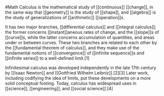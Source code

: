 #Math 
Calculus is the mathematical study of [[continuous]] [[change]], in the same way that [[geometry]] is the study of [[shape]], and [[algebra]] is the study of generalizations of [[arithmetic]] [[operation]]s.

It has two major branches, [[differential calculus]] and [[integral calculus]]; the former concerns [[instant]]aneous rates of change, and the [[slope]]s of [[curve]]s, while the latter concerns accumulation of quantities, and areas under or between curves. These two branches are related to each other by the [[fundamental theorem of calculus]], and they make use of the fundamental notions of [[convergence]] of [[infinite sequence]]s and [[infinite series]] to a well-defined limit.[1]

Infinitesimal calculus was developed independently in the late 17th century by [[Isaac Newton]] and [[Gottfried Wilhelm Leibniz]].[2][3] Later work, including codifying the idea of limits, put these developments on a more solid conceptual footing. Today, calculus has widespread uses in [[science]], [[engineering]], and [[social science]].[4]